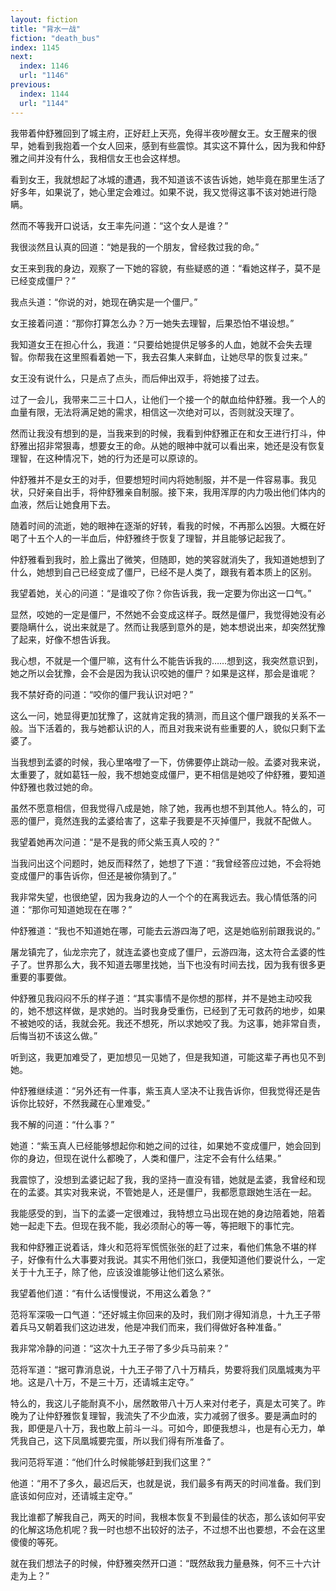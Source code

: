 ```yaml
---
layout: fiction
title: "背水一战"
fiction: "death_bus"
index: 1145
next:
  index: 1146
  url: "1146"
previous:
  index: 1144
  url: "1144"
---
```

我带着仲舒雅回到了城主府，正好赶上天亮，免得半夜吵醒女王。女王醒来的很早，她看到我抱着一个女人回来，感到有些震惊。其实这不算什么，因为我和仲舒雅之间并没有什么，我相信女王也会这样想。

看到女王，我就想起了冰城的遭遇，我不知道该不该告诉她，她毕竟在那里生活了好多年，如果说了，她心里定会难过。如果不说，我又觉得这事不该对她进行隐瞒。

然而不等我开口说话，女王率先问道：“这个女人是谁？”

我很淡然且认真的回道：“她是我的一个朋友，曾经救过我的命。”

女王来到我的身边，观察了一下她的容貌，有些疑惑的道：“看她这样子，莫不是已经变成僵尸？”

我点头道：“你说的对，她现在确实是一个僵尸。”

女王接着问道：“那你打算怎么办？万一她失去理智，后果恐怕不堪设想。”

我知道女王在担心什么，我道：“只要给她提供足够多的人血，她就不会失去理智。你帮我在这里照看着她一下，我去召集人来鲜血，让她尽早的恢复过来。”

女王没有说什么，只是点了点头，而后伸出双手，将她接了过去。

过了一会儿，我带来二三十口人，让他们一个接一个的献血给仲舒雅。我一个人的血量有限，无法将满足她的需求，相信这一次绝对可以，否则就没天理了。

然而让我没有想到的是，当我来到的时候，我看到仲舒雅正在和女王进行打斗，仲舒雅出招非常狠毒，想要女王的命。从她的眼神中就可以看出来，她还是没有恢复理智，在这种情况下，她的行为还是可以原谅的。

仲舒雅并不是女王的对手，但要想短时间内将她制服，并不是一件容易事。我见状，只好亲自出手，将仲舒雅亲自制服。接下来，我用浑厚的内力吸出他们体内的血液，然后让她食用下去。

随着时间的流逝，她的眼神在逐渐的好转，看我的时候，不再那么凶狠。大概在好喝了十五个人的一半血后，仲舒雅终于恢复了理智，并且能够记起我了。

仲舒雅看到我时，脸上露出了微笑，但随即，她的笑容就消失了，我知道她想到了什么，她想到自己已经变成了僵尸，已经不是人类了，跟我有着本质上的区别。

我望着她，关心的问道：“是谁咬了你？你告诉我，我一定要为你出这一口气。”

显然，咬她的一定是僵尸，不然她不会变成这样子。既然是僵尸，我觉得她没有必要隐瞒什么，说出来就是了。然而让我感到意外的是，她本想说出来，却突然犹豫了起来，好像不想告诉我。

我心想，不就是一个僵尸嘛，这有什么不能告诉我的……想到这，我突然意识到，她之所以会犹豫，会不会是因为我认识咬她的僵尸？如果是这样，那会是谁呢？

我不禁好奇的问道：“咬你的僵尸我认识对吧？”

这么一问，她显得更加犹豫了，这就肯定我的猜测，而且这个僵尸跟我的关系不一般。当下活着的，我与她都认识的人，而且对我来说有些重要的人，貌似只剩下孟婆了。

当我想到孟婆的时候，我心里咯噔了一下，仿佛要停止跳动一般。孟婆对我来说，太重要了，就如葛钰一般，我不想她变成僵尸，更不相信是她咬了仲舒雅，要知道仲舒雅也救过她的命。

虽然不愿意相信，但我觉得八成是她，除了她，我再也想不到其他人。特么的，可恶的僵尸，竟然连我的孟婆给害了，这辈子我要是不灭掉僵尸，我就不配做人。

我望着她再次问道：“是不是我的师父紫玉真人咬的？”

当我问出这个问题时，她反而释然了，她想了下道：“我曾经答应过她，不会将她变成僵尸的事告诉你，但还是被你猜到了。”

我非常失望，也很绝望，因为我身边的人一个个的在离我远去。我心情低落的问道：“那你可知道她现在在哪？”

仲舒雅道：“我也不知道她在哪，可能去云游四海了吧，这是她临别前跟我说的。”

屠龙镇完了，仙龙宗完了，就连孟婆也变成了僵尸，云游四海，这太符合孟婆的性子了。世界那么大，我不知道去哪里找她，当下也没有时间去找，因为我有很多更重要的事要做。

仲舒雅见我闷闷不乐的样子道：“其实事情不是你想的那样，并不是她主动咬我的，她不想这样做，是求她的。当时我身受重伤，已经到了无可救药的地步，如果不被她咬的话，我就会死。我还不想死，所以求她咬了我。为这事，她非常自责，后悔当初不该这么做。”

听到这，我更加难受了，更加想见一见她了，但是我知道，可能这辈子再也见不到她。

仲舒雅继续道：“另外还有一件事，紫玉真人坚决不让我告诉你，但我觉得还是告诉你比较好，不然我藏在心里难受。”

我不解的问道：“什么事？”

她道：“紫玉真人已经能够想起你和她之间的过往，如果她不变成僵尸，她会回到你的身边，但现在说什么都晚了，人类和僵尸，注定不会有什么结果。”

我震惊了，没想到孟婆记起了我，我的坚持一直没有错，她就是孟婆，我曾经和现在的孟婆。其实对我来说，不管她是人，还是僵尸，我都愿意跟她生活在一起。

我能感受的到，当下的孟婆一定很难过，我特想立马出现在她的身边陪着她，陪着她一起走下去。但现在我不能，我必须耐心的等一等，等把眼下的事忙完。

我和仲舒雅正说着话，烽火和范将军慌慌张张的赶了过来，看他们焦急不堪的样子，好像有什么大事要对我说。其实不用他们张口，我便知道他们要说什么，一定关于十九王子，除了他，应该没谁能够让他们这么紧张。

我望着他们道：“有什么话慢慢说，不用这么着急？”

范将军深吸一口气道：“还好城主你回来的及时，我们刚才得知消息，十九王子带着兵马又朝着我们这边进发，他是冲我们而来，我们得做好各种准备。”

我非常冷静的问道：“这次十九王子带了多少兵马前来？”

范将军道：“据可靠消息说，十九王子带了八十万精兵，势要将我们凤凰城夷为平地。这是八十万，不是三十万，还请城主定夺。”

特么的，我这儿子能耐真不小，居然敢带八十万人来对付老子，真是太可笑了。昨晚为了让仲舒雅恢复理智，我流失了不少血液，实力减弱了很多。要是满血时的我，即便是八十万，我也敢上前斗一斗。可如今，即便我想斗，也是有心无力，单凭我自己，这下凤凰城要完蛋，所以我们得有所准备了。

我问范将军道：“他们什么时候能够赶到我们这里？”

他道：“用不了多久，最迟后天，也就是说，我们最多有两天的时间准备。我们到底该如何应对，还请城主定夺。”

我比谁都了解我自己，两天的时间，我根本恢复不到最佳的状态，那么该如何平安的化解这场危机呢？我一时也想不出较好的法子，不过想不出也要想，不会在这里傻傻的等死。

就在我们想法子的时候，仲舒雅突然开口道：“既然敌我力量悬殊，何不三十六计走为上？”